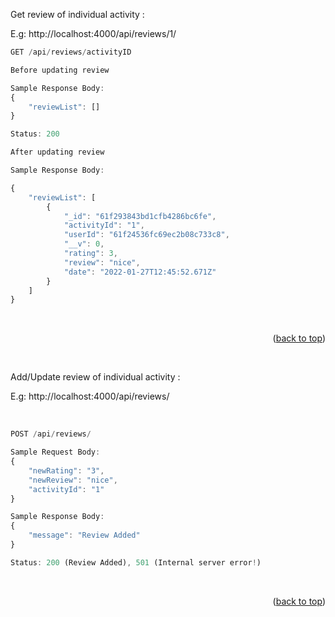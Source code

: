 <div id="top"></div>
<p> Get review of individual activity : </p>
<p> E.g: http://localhost:4000/api/reviews/1/ </p>

```js
GET /api/reviews/activityID

Before updating review

Sample Response Body:
{
    "reviewList": []
}

Status: 200

After updating review

Sample Response Body:

{
    "reviewList": [
        {
            "_id": "61f293843bd1cfb4286bc6fe",
            "activityId": "1",
            "userId": "61f24536fc69ec2b08c733c8",
            "__v": 0,
            "rating": 3,
            "review": "nice",
            "date": "2022-01-27T12:45:52.671Z"
        }
    ]
}
```

<br>
<p align="right">(<a href="#top">back to top</a>)</p>

<br>

<p> Add/Update review of individual activity : </p>
<p> E.g: http://localhost:4000/api/reviews/ </p>
<br>

```js
POST /api/reviews/

Sample Request Body:
{
    "newRating": "3",
    "newReview": "nice",
    "activityId": "1"
}

Sample Response Body:
{
    "message": "Review Added"
}

Status: 200 (Review Added), 501 (Internal server error!)
```

<br>
<p align="right">(<a href="#top">back to top</a>)</p>
